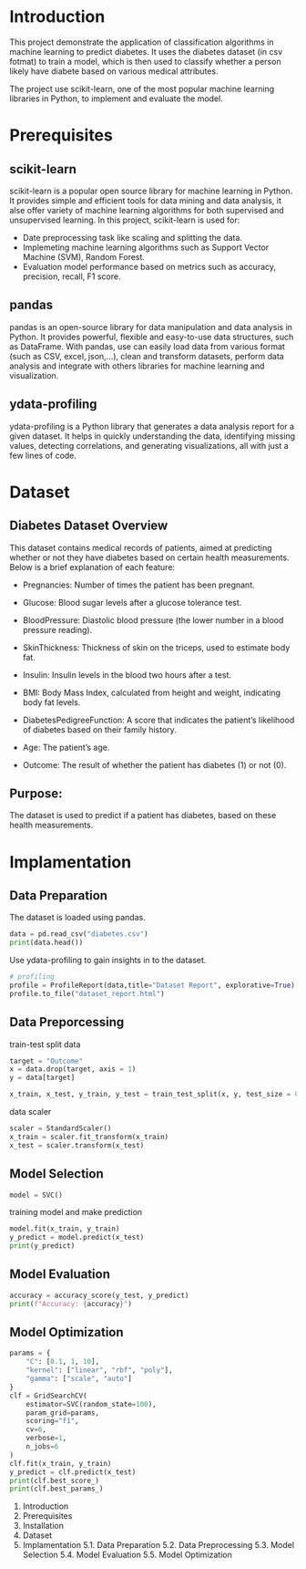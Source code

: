 # Introduction

This project demonstrate the application of classification algorithms in machine learning to predict diabetes. It uses the diabetes dataset (in csv fotmat) to train a model, which is then used to classify whether a person likely have diabete based on various medical attributes.

The project use scikit-learn, one of the most popular machine learning libraries in Python, to implement and evaluate the model.

# Prerequisites
## scikit-learn
scikit-learn is a popular open source library for machine learning in Python. It provides simple and efficient tools for data mining and data analysis, it alse offer variety of machine learning algorithms for both supervised and unsupervised learning. In this project, scikit-learn is used for:
- Date preprocessing task like scaling and splitting the data.
- Implemeting machine learning algorithms such as Support Vector Machine (SVM), Random Forest.
- Evaluation model performance based on metrics such as accuracy, precision, recall, F1 score.

## pandas
pandas is an open-source library for data manipulation and data analysis in Python. It provides powerful, flexible and easy-to-use data structures, such as DataFrame. With pandas, use can easily load data from various format (such as CSV, excel, json,...), clean and transform datasets, perform data analysis and integrate with others libraries for machine learning and visualization.

## ydata-profiling
ydata-profiling is a Python library that generates a data analysis report for a given dataset. It helps in quickly understanding the data, identifying missing values, detecting correlations, and generating visualizations, all with just a few lines of code.

# Dataset

## Diabetes Dataset Overview
This dataset contains medical records of patients, aimed at predicting whether or not they have diabetes based on certain health measurements. Below is a brief explanation of each feature:

- Pregnancies: Number of times the patient has been pregnant.

- Glucose: Blood sugar levels after a glucose tolerance test.

- BloodPressure: Diastolic blood pressure (the lower number in a blood pressure reading).

- SkinThickness: Thickness of skin on the triceps, used to estimate body fat.

- Insulin: Insulin levels in the blood two hours after a test.

- BMI: Body Mass Index, calculated from height and weight, indicating body fat levels.

- DiabetesPedigreeFunction: A score that indicates the patient’s likelihood of diabetes based on their family history.

- Age: The patient’s age.

- Outcome: The result of whether the patient has diabetes (1) or not (0).

## Purpose: 
The dataset is used to predict if a patient has diabetes, based on these health measurements.

# Implamentation
## Data Preparation
The dataset is loaded using pandas.
```python
data = pd.read_csv("diabetes.csv")
print(data.head())
```

Use ydata-profiling to gain insights in to the dataset.

```python
# profiling
profile = ProfileReport(data,title="Dataset Report", explorative=True)
profile.to_file("dataset_report.html")

```
## Data Preporcessing
train-test split data
```python
target = "Outcome"
x = data.drop(target, axis = 1)
y = data[target]

x_train, x_test, y_train, y_test = train_test_split(x, y, test_size = 0.2, random_state = 42)
```

data scaler
```python
scaler = StandardScaler()
x_train = scaler.fit_transform(x_train)
x_test = scaler.transform(x_test)
```
## Model Selection
```python
model = SVC()
```
training model and make prediction

```python
model.fit(x_train, y_train)
y_predict = model.predict(x_test)
print(y_predict)
```
## Model Evaluation

```python
accuracy = accuracy_score(y_test, y_predict)
print(f"Accuracy: {accuracy}")
```

## Model Optimization

```python
params = {
    "C": [0.1, 1, 10],
    "kernel": ["linear", "rbf", "poly"],
    "gamma": ["scale", "auto"]
}
clf = GridSearchCV(
    estimator=SVC(random_state=100),
    param_grid=params,
    scoring="f1",
    cv=6,
    verbose=1,
    n_jobs=6
)
clf.fit(x_train, y_train)
y_predict = clf.predict(x_test)
print(clf.best_score_)
print(clf.best_params_)
```

1. Introduction
2. Prerequisites
3. Installation
4. Dataset
5. Implamentation
5.1. Data Preparation
5.2. Data Preprocessing
5.3. Model Selection
5.4. Model Evaluation
5.5. Model Optimization
